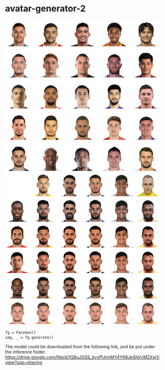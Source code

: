 # avatar-generator-2


<img src="./imgs/example_00.png" width="700">
<img src="./imgs/example_01.png" width="700">

```
fg = FaceGen()
img, _ = fg.generate()
```

The model could be downloaded from the following link, and be put under the inference folder.
https://drive.google.com/file/d/1Q9uJGSS_kvzPUnnMY4Y68JeShVvMZXw1/view?usp=sharing
